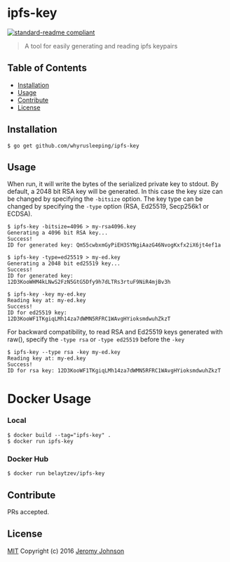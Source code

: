 # ipfs-key

[![standard-readme compliant](https://img.shields.io/badge/readme%20style-standard-brightgreen.svg?style=flat-square)](https://github.com/RichardLitt/standard-readme)

> A tool for easily generating and reading ipfs keypairs

## Table of Contents

- [Installation](#installation)
- [Usage](#usage)
- [Contribute](#contribute)
- [License](#license)

## Installation

```
$ go get github.com/whyrusleeping/ipfs-key
```

## Usage

When run, it will write the bytes of
the serialized private key to stdout. By default, a 2048 bit RSA key will be
generated. In this case the key size can be changed by specifying the `-bitsize`
option. The key type can be changed by specifying the `-type` option (RSA, Ed25519, Secp256k1 or ECDSA).

```
$ ipfs-key -bitsize=4096 > my-rsa4096.key
Generating a 4096 bit RSA key...
Success!
ID for generated key: QmS5cwbxmGyPiEH3SYNgiAazG46NvogKxfx2iX6jt4ef1a
```
```
$ ipfs-key -type=ed25519 > my-ed.key
Generating a 2048 bit ed25519 key...
Success!
ID for generated key: 12D3KooWHM4kLNwS2FzN5GtG5Dfy9h7dLTRs3rtuF9NiR4mjBv3h
```
```
$ ipfs-key -key my-ed.key
Reading key at: my-ed.key
Success!
ID for ed25519 key: 12D3KooWF1TKgiqLMh14za7dWMN5RFRC1WAvgHYioksmdwuhZkzT
```
For backward compatibility, to read RSA and Ed25519 keys generated with raw(), specify the `-type rsa` or `-type ed25519` before the `-key` 
```
$ ipfs-key --type rsa -key my-ed.key
Reading key at: my-ed.key
Success!
ID for rsa key: 12D3KooWF1TKgiqLMh14za7dWMN5RFRC1WAvgHYioksmdwuhZkzT
```

# Docker Usage

### Local

```
$ docker build --tag="ipfs-key" .
$ docker run ipfs-key
```
### Docker Hub

```
$ docker run belaytzev/ipfs-key
```

## Contribute

PRs accepted.

## License

[MIT](LICENSE) Copyright (c) 2016 [Jeromy Johnson](http://github.com/whyrusleeping)
